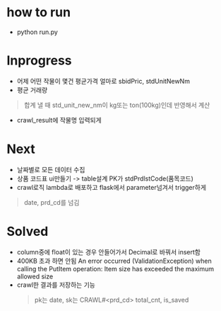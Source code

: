 # how to run
* python run.py

# Inprogress
* 어제 어떤 작물이 몇건 평균가격 얼마로 sbidPric, stdUnitNewNm
* 평균 거래량
> 합계 낼 때 std_unit_new_nm이 kg또는 ton(100kg)인데 반영해서 계산
  
* crawl_result에 작물명 입력되게


# Next
* 날짜별로 모든 데이터 수집
* 상품 코드표 ui만들기 -> table설계 PK가 stdPrdlstCode(품목코드)
* crawl로직 lambda로 배포하고 flask에서 parameter넘겨서 trigger하게
> date, prd_cd를 넘김

# Solved
* column중에 float이 있는 경우 안들어가서 Decimal로 바꿔서 insert함
* 400KB 초과 하면 안됨 An error occurred (ValidationException) when calling the PutItem operation: Item size has exceeded the maximum allowed size
* crawl한 결과를 저장하는 기능
  > pk는 date, sk는 CRAWL#<prd_cd>
  > total_cnt, is_saved
